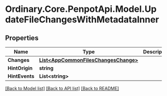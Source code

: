 # Ordinary.Core.PenpotApi.Model.UpdateFileChangesWithMetadataInner

## Properties

Name | Type | Description | Notes
------------ | ------------- | ------------- | -------------
**Changes** | [**List&lt;AppCommonFilesChangesChange&gt;**](AppCommonFilesChangesChange.md) |  | 
**HintOrigin** | **string** |  | [optional] 
**HintEvents** | **List&lt;string&gt;** |  | [optional] 

[[Back to Model list]](../README.md#documentation-for-models) [[Back to API list]](../README.md#documentation-for-api-endpoints) [[Back to README]](../README.md)

